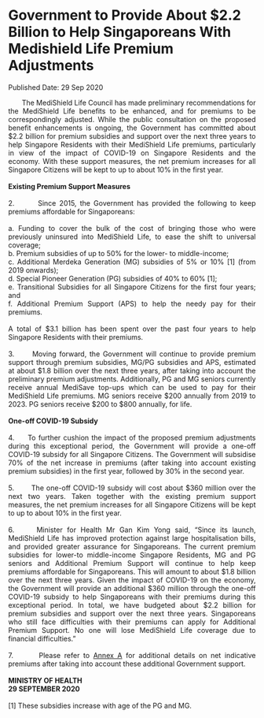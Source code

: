 <html>
    <meta http-equiv="Content-Type" content="text/html; charset=utf-8"/>
    <meta charset="utf-8"/>
    <title>Government to Provide About $2.2 Billion to Help Singaporeans With Medishield Life Premium Adjustments </title>
    <body><h1>Government to Provide About $2.2 Billion to Help Singaporeans With Medishield Life Premium Adjustments </h1>
    <p>Published Date: 29 Sep 2020</p> <p style="text-align: justify;">&nbsp; &nbsp; &nbsp; &nbsp;The MediShield Life Council has made preliminary recommendations for the MediShield Life benefits to be enhanced, and for premiums to be correspondingly adjusted. While the public consultation on the proposed benefit enhancements is ongoing, the Government has committed about $2.2 billion for premium subsidies and support over the next three years to help Singapore Residents with their MediShield Life premiums, particularly in view of the impact of COVID-19 on Singapore Residents and the economy. With these support measures, the net premium increases for all Singapore Citizens will be kept to up to about 10% in the first year.<br><br><strong>Existing Premium Support Measures&nbsp;<br></strong><br>2.&nbsp; &nbsp; &nbsp; &nbsp;Since 2015, the Government has provided the following to keep premiums affordable for Singaporeans:<br><br>a. Funding to cover the bulk of the cost of bringing those who were previously uninsured into MediShield Life, to ease the shift to universal coverage;<br>b. Premium subsidies of up to 50% for the lower- to middle-income;&nbsp;<br>c. Additional Merdeka Generation (MG) subsidies of 5% or 10% [1] (from 2019 onwards);<br>d. Special Pioneer Generation (PG) subsidies of 40% to 60% [1];&nbsp;<br>e. Transitional Subsidies for all Singapore Citizens for the first four years; and&nbsp;&nbsp;<br>f. Additional Premium Support (APS) to help the needy pay for their premiums.<br><br>A total of $3.1 billion has been spent over the past four years to help Singapore Residents with their premiums.&nbsp;<br><br>3.&nbsp; &nbsp; &nbsp; Moving forward, the Government will continue to provide premium support through premium subsidies, MG/PG subsidies and APS, estimated at about $1.8 billion over the next three years, after taking into account the preliminary premium adjustments. Additionally, PG and MG seniors currently receive annual MediSave top-ups which can be used to pay for their MediShield Life premiums. MG seniors receive $200 annually from 2019 to 2023. PG seniors receive $200 to $800 annually, for life.<br><br><strong>One-off COVID-19 Subsidy<br></strong><br>4.&nbsp; &nbsp; &nbsp;To further cushion the impact of the proposed premium adjustments during this exceptional period, the Government will provide a one-off COVID-19 subsidy for all Singapore Citizens. The Government will subsidise 70% of the net increase in premiums (after taking into account existing premium subsidies) in the first year, followed by 30% in the second year.&nbsp;<br><br>5.&nbsp; &nbsp; &nbsp; &nbsp;The one-off COVID-19 subsidy will cost about $360 million over the next two years. Taken together with the existing premium support measures, the net premium increases for all Singapore Citizens will be kept to up to about 10% in the first year.&nbsp;<br><br>6.&nbsp; &nbsp; &nbsp;Minister for Health Mr Gan Kim Yong said, “Since its launch, MediShield Life has improved protection against large hospitalisation bills, and provided greater assurance for Singaporeans. The current premium subsidies for lower-to middle-income Singapore Residents, MG and PG seniors and Additional Premium Support will continue to help keep premiums affordable for Singaporeans. This will amount to about $1.8 billion over the next three years. Given the impact of COVID-19 on the economy, the Government will provide an additional $360 million through the one-off COVID-19 subsidy to help Singaporeans with their premiums during this exceptional period. In total, we have budgeted about $2.2 billion for premium subsidies and support over the next three years. Singaporeans who still face difficulties with their premiums can apply for Additional Premium Support. No one will lose MediShield Life coverage due to financial difficulties.”<br><br>7.&nbsp; &nbsp; &nbsp; &nbsp;Please refer to <a href="/docs/librariesprovider5/default-document-library/annex-a7eebc4edb05b4a61b0cc003ac8757a7b.pdf?sfvrsn=978c0457_0" title="Annex A">Annex A</a>&nbsp;for additional details on net indicative premiums after taking into account these additional Government support.&nbsp;<br><br><strong>MINISTRY OF HEALTH&nbsp;<br>29 SEPTEMBER 2020<br><br></strong>[1] These subsidies increase with age of the PG and MG.<br></p></body>
</html>